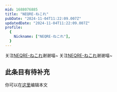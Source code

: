 ```yaml
---
mid: 1688076885
title: "NEQRE-ねこれ"
pubDate: "2024-11-04T11:22:09.007Z"
updatedDate: "2024-11-04T11:22:09.007Z"
profile:
  {
    Nickname: ["NEQRE-ねこれ"],
  }
---
```


关注[NEQRE-ねこれ](https://space.bilibili.com/1688076885)谢谢喵~ 关注[NEQRE-ねこれ](https://space.bilibili.com/1688076885)谢谢喵~

## 此条目有待补充
你可以在[这里](https://github.com/Yuhanawa/VTuber.ICU/edit/master/src/content/v/NEQRE-ねこれ/index.md)编辑本文
